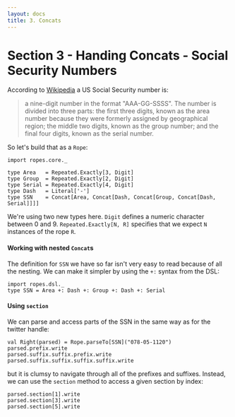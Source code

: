 ```yaml
---
layout: docs
title: 3. Concats
---
```


# Section 3 - Handing Concats - Social Security Numbers

According to
[Wikipedia](https://en.wikipedia.org/wiki/Social_Security_number#Structure)
a US Social Security number is:

>a nine-digit number in the format "AAA-GG-SSSS". The number is divided 
>into three parts: the first three
>digits, known as the area number because they were formerly assigned by
>geographical region; the middle two digits, known as the group number;
>and the final four digits, known as the serial number.

So let's build that as a `Rope`:

```tut:silent
import ropes.core._

type Area   = Repeated.Exactly[3, Digit]
type Group  = Repeated.Exactly[2, Digit]
type Serial = Repeated.Exactly[4, Digit]
type Dash   = Literal['-']
type SSN    = Concat[Area, Concat[Dash, Concat[Group, Concat[Dash, Serial]]]]
```

We're using two new types here. `Digit` defines a numeric character 
between 0 and 9. `Repeated.Exactly[N, R]` specifies that we expect `N` 
instances of the rope `R`.

#### Working with nested `Concat`s

The definition for `SSN` we have so far isn't very easy to read because
of all the nesting. We can make it simpler by using the `+:` syntax from
the DSL:

```tut:silent
import ropes.dsl._
type SSN = Area +: Dash +: Group +: Dash +: Serial
```
#### Using `section`

We can parse and access parts of the SSN in the same way as for the
twitter handle:

```tut:book
val Right(parsed) = Rope.parseTo[SSN]("078-05-1120")
parsed.prefix.write
parsed.suffix.suffix.prefix.write
parsed.suffix.suffix.suffix.suffix.write
```

but it is clumsy to navigate through all of the prefixes and suffixes.
Instead, we can use the `section` method to access a given section by
index:

```tut:book
parsed.section[1].write
parsed.section[3].write
parsed.section[5].write
```

